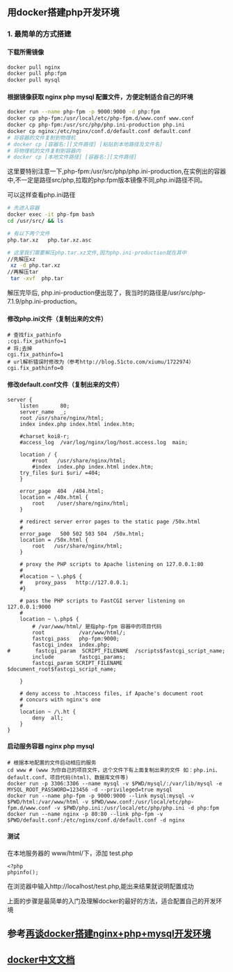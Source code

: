 ## 用docker搭建php开发环境
### 1. 最简单的方式搭建
#### 下载所需镜像
~~~bash
docker pull nginx
docker pull php:fpm
docker pull mysql
~~~
#### 根据镜像获取 nginx php mysql 配置文件，方便定制适合自己的环境
~~~bash
docker run --name php-fpm -p 9000:9000 -d php:fpm
docker cp php-fpm:/usr/local/etc/php-fpm.d/www.conf www.conf
docker cp php-fpm:/usr/src/php/php.ini-production php.ini
docker cp nginx:/etc/nginx/conf.d/default.conf default.conf
# 将容器的文件复制到物理机
# docker cp [容器名:][文件路径] [粘贴到本地路径及文件名]
# 将物理机的文件复制到容器内
# docker cp [本地文件路径] [容器名:][文件路径]
~~~


这里要特别注意一下,php-fpm:/usr/src/php/php.ini-production,在实例出的容器中,不一定是路径src/php,拉取的php:fpm版本镜像不同,php.ini路径不同。

可以这样查看php.ini路径
~~~bash
# 先进入容器
docker exec -it php-fpm bash
cd /usr/src/ && ls

# 有以下两个文件
php.tar.xz   php.tar.xz.asc

# 这里我们需要解压php.tar.xz文件,因为php.ini-production就在其中
//先解压xz
 xz -d php.tar.xz  
//再解压tar
 tar -xvf  php.tar
~~~
解压完毕后, php.ini-production便出现了，我当时的路径是/usr/src/php-7.1.9/php.ini-production。
#### 修改php.ini文件（复制出来的文件）
~~~
# 查找fix_pathinfo
;cgi.fix_pathinfo=1
# 将;去掉
cgi.fix_pathinfo=1
# url解析错误时修改为（参考http://blog.51cto.com/xiumu/1722974）
cgi.fix_pathinfo=0
~~~
#### 修改default.conf文件（复制出来的文件）
~~~
server {
    listen       80;
    server_name  _;
    root /usr/share/nginx/html;
    index index.php index.html index.htm;

    #charset koi8-r;
    #access_log  /var/log/nginx/log/host.access.log  main;

    location / {
        #root   /usr/share/nginx/html;
        #index  index.php index.html index.htm;
	try_files $uri $uri/ =404;
    }

    error_page  404  /404.html;
    location = /40x.html {
        root    /user/share/nginx/html;
    }

    # redirect server error pages to the static page /50x.html
    #
    error_page   500 502 503 504  /50x.html;
    location = /50x.html {
        root   /usr/share/nginx/html;
    }

    # proxy the PHP scripts to Apache listening on 127.0.0.1:80
    #
    #location ~ \.php$ {
    #    proxy_pass   http://127.0.0.1;
    #}

    # pass the PHP scripts to FastCGI server listening on 127.0.0.1:9000
    #
    location ~ \.php$ {
        # /var/www/html/ 是指php-fpm 容器中的项目代码
        root           /var/www/html/;
        fastcgi_pass   php-fpm:9000;
        fastcgi_index  index.php;
#        fastcgi_param  SCRIPT_FILENAME  /scripts$fastcgi_script_name;
        include        fastcgi_params;
        fastcgi_param SCRIPT_FILENAME $document_root$fastcgi_script_name;

    }

    # deny access to .htaccess files, if Apache's document root
    # concurs with nginx's one
    #
    location ~ /\.ht {
        deny  all;
    }
}
~~~
#### 启动服务容器 nginx php mysql
~~~
# 根据本地配置的文件启动相应的服务
cd www # (www 为你自己的项目文件，这个文件下有上面复制出来的文件 如：php.ini、default.conf、项目代码(html)、数据库文件等)
docker run -p 3306:3306 --name mysql -v $PWD/mysql/:/var/lib/mysql -e MYSQL_ROOT_PASSWORD=123456 -d --privileged=true mysql
docker run --name php-fpm -p 9000:9000 --link mysql:mysql -v $PWD/html:/var/www/html -v $PWD/www.conf:/usr/local/etc/php-fpm.d/www.conf -v $PWD/php.ini:/usr/local/etc/php/php.ini -d php:fpm
docker run --name nginx -p 80:80 --link php-fpm -v $PWD/default.conf:/etc/nginx/conf.d/default.conf -d nginx
~~~
#### 测试
在本地服务器的 www/html/下，添加 test.php
~~~
<?php
phpinfo();
~~~
在浏览器中输入http://localhost/test.php,能出来结果就说明配置成功

上面的步骤是最简单的入门及理解docker的最好的方法，适合配置自己的开发环境
## 参考[再谈docker搭建nginx+php+mysql开发环境](http://www.sail.name/2017/09/26/retalk-use-docker-to-build-development-environment-of-php-mysql-nginx/)
## [docker中文文档](https://docker_practice.gitee.io/)
